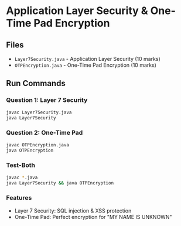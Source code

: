# Application Layer Security & One-Time Pad Encryption

## Files
- `Layer7Security.java` - Application Layer Security (10 marks)
- `OTPEncryption.java` - One-Time Pad Encryption (10 marks)

## Run Commands

### Question 1: Layer 7 Security
```bash
javac Layer7Security.java
java Layer7Security
```
### Question 2: One-Time Pad
```bash
javac OTPEncryption.java
java OTPEncryption
```

### Test-Both
```bash
javac *.java
java Layer7Security && java OTPEncryption
```
### Features

- Layer 7 Security: SQL injection & XSS protection
- One-Time Pad: Perfect encryption for "MY NAME IS UNKNOWN"
